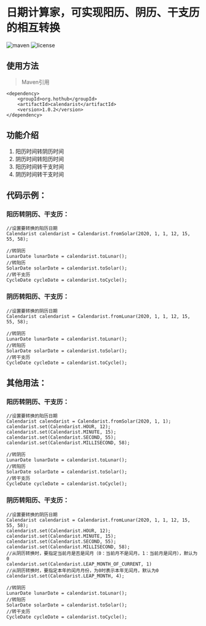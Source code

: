 # 日期计算家，可实现阳历、阴历、干支历的相互转换


![maven](https://img.shields.io/maven-central/v/org.hothub/calendarist.svg)
![license](https://img.shields.io/github/license/opprime/calendarist.svg)


## 使用方法
>Maven引用
```
<dependency>
    <groupId>org.hothub</groupId>
    <artifactId>calendarist</artifactId>
    <version>1.0.2</version>
</dependency>
```

## 功能介绍
1. 阳历时间转阴历时间
2. 阴历时间转阳历时间
3. 阳历时间转干支时间
4. 阴历时间转干支时间

## 代码示例：

### 阳历转阴历、干支历：
```
//设置要转换的阳历日期
Calendarist calendarist = Calendarist.fromSolar(2020, 1, 1, 12, 15, 55, 58);

//转阴历
LunarDate lunarDate = calendarist.toLunar();
//转阳历
SolarDate solarDate = calendarist.toSolar();
//转干支历
CycleDate cycleDate = calendarist.toCycle();
```

### 阴历转阳历、干支历：
```
//设置要转换的阴历日期
Calendarist calendarist = Calendarist.fromLunar(2020, 1, 1, 12, 15, 55, 58);

//转阴历
LunarDate lunarDate = calendarist.toLunar();
//转阳历
SolarDate solarDate = calendarist.toSolar();
//转干支历
CycleDate cycleDate = calendarist.toCycle();
```

## 其他用法：

### 阳历转阴历、干支历：
```
//设置要转换的阳历日期
Calendarist calendarist = Calendarist.fromSolar(2020, 1, 1);
calendarist.set(Calendarist.HOUR, 12);
calendarist.set(Calendarist.MINUTE, 15);
calendarist.set(Calendarist.SECOND, 55);
calendarist.set(Calendarist.MILLISECOND, 58);

//转阴历
LunarDate lunarDate = calendarist.toLunar();
//转阳历
SolarDate solarDate = calendarist.toSolar();
//转干支历
CycleDate cycleDate = calendarist.toCycle();
```

### 阴历转阳历、干支历：
```
//设置要转换的阴历日期
Calendarist calendarist = Calendarist.fromLunar(2020, 1, 1, 12, 15, 55, 58);
calendarist.set(Calendarist.HOUR, 12);
calendarist.set(Calendarist.MINUTE, 15);
calendarist.set(Calendarist.SECOND, 55);
calendarist.set(Calendarist.MILLISECOND, 58);
//从阴历转换时，要指定当前月是否是闰月（0：当前月不是闰月，1：当前月是闰月），默认为0
calendarist.set(Calendarist.LEAP_MONTH_OF_CURRENT, 1)
//从阴历转换时，要指定本年的闰月月份，为0时表示本年无闰月，默认为0
calendarist.set(Calendarist.LEAP_MONTH, 4);

//转阴历
LunarDate lunarDate = calendarist.toLunar();
//转阳历
SolarDate solarDate = calendarist.toSolar();
//转干支历
CycleDate cycleDate = calendarist.toCycle();
```
